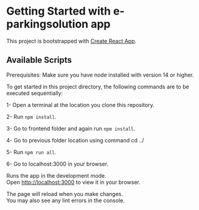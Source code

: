 # Getting Started with e-parkingsolution app

This project is bootstrapped with [Create React App](https://github.com/facebook/create-react-app).

## Available Scripts

Prerequisites:
Make sure you have node installed with version 14 or higher.

To get started in this project directory, the following commands are to be executed sequentially:

1- Open a terminal at the location you clone this repository.

2- Run `npm install`.

3- Go to frontend folder and again run `npm install`.

4- Go to previous folder location using command cd ../

5- Run `npm run all`.

6- Go to localhost:3000 in your browser.

Runs the app in the development mode.\
Open [http://localhost:3000](http://localhost:3000) to view it in your browser.

The page will reload when you make changes.\
You may also see any lint errors in the console.

